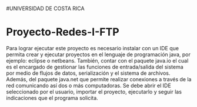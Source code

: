 #UNIVERSIDAD DE COSTA RICA
# Proyecto-Redes-I-FTP

Para lograr ejecutar este proyecto es necesario instalar con un IDE que permita crear y ejecutar proyectos en el lenguaje de programación java, por ejemplo: eclipse o netbeans.
También, contar con el paquete java.io el cual es el encargado de gestionar las funciones de entrada/salida del sistema por medio de flujos de datos, serialización y el sistema de archivos. Además, del paquete java.net que permite realizar conexiones a través de la red comunicando así dos o más computadoras. 
Se debe abrir el IDE seleccionado por el usuario, importar el proyecto, ejecutarlo y seguir las indicaciones que el programa solicita.

